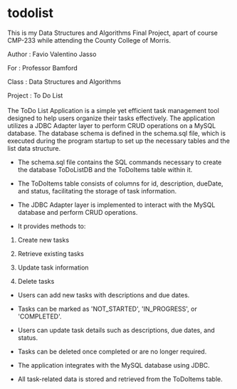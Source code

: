 # todolist
This is my Data Structures and Algorithms Final Project, apart of course CMP-233 while attending the County College of Morris. 

Author : Favio Valentino Jasso 

For : Professor Bamford 

Class : Data Structures and Algorithms 

Project : To Do List\
\
The ToDo List Application is a simple yet efficient task management tool designed to help users organize their tasks effectively. The application utilizes a JDBC Adapter layer to perform CRUD operations on a MySQL database. The database schema is defined in the schema.sql file, which is executed during the program startup to set up the necessary tables and the list data structure.

- The schema.sql file contains the SQL commands necessary to create the database ToDoListDB and the ToDoItems table within it.

- The ToDoItems table consists of columns for id, description, dueDate, and status, facilitating the storage of task information.

- The JDBC Adapter layer is implemented to interact with the MySQL database and perform CRUD operations.

- It provides methods to:

1. Create new tasks

2. Retrieve existing tasks

3. Update task information

4. Delete tasks

- Users can add new tasks with descriptions and due dates.

- Tasks can be marked as 'NOT\_STARTED', 'IN\_PROGRESS', or 'COMPLETED'.

- Users can update task details such as descriptions, due dates, and status.

- Tasks can be deleted once completed or are no longer required.

- The application integrates with the MySQL database using JDBC.

- All task-related data is stored and retrieved from the ToDoItems table.
